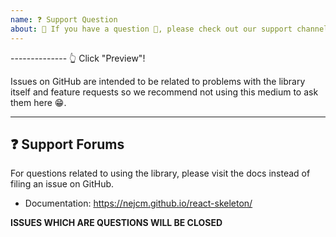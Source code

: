 ```yaml
---
name: ❓ Support Question
about: 🛑 If you have a question 💬, please check out our support channels!
---
```


-------------- 👆 Click "Preview"!

Issues on GitHub are intended to be related to problems with the library itself
and feature requests so we recommend not using this medium to ask them here 😁.

---

## ❓ Support Forums

For questions related to using the library, please visit the docs instead of
filing an issue on GitHub.

- Documentation: https://nejcm.github.io/react-skeleton/

**ISSUES WHICH ARE QUESTIONS WILL BE CLOSED**
